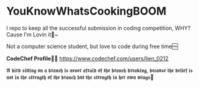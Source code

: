 # YouKnowWhatsCookingBOOM
I repo to keep all the successful submission in coding competition, WHY? Cause I'm Lovin it🥰~ 

Not a computer science student, but love to code during free time🆓

**CodeChef Profile🧑‍🍳**
https://www.codechef.com/users/lien_0212

𝕬 𝖇𝖎𝖗𝖉 𝖘𝖎𝖙𝖙𝖎𝖓𝖌 𝖔𝖓 𝖆 𝖇𝖗𝖆𝖓𝖈𝖍 𝖎𝖘 𝖓𝖊𝖛𝖊𝖗 𝖆𝖋𝖗𝖆𝖎𝖉 𝖔𝖋 𝖙𝖍𝖊 𝖇𝖗𝖆𝖓𝖈𝖍 𝖇𝖗𝖊𝖆𝖐𝖎𝖓𝖌, 𝖇𝖊𝖈𝖆𝖚𝖘𝖊 𝖙𝖍𝖊 𝖇𝖊𝖑𝖎𝖊𝖋 𝖎𝖘 𝖓𝖔𝖙 𝖎𝖓 𝖙𝖍𝖊 𝖘𝖙𝖗𝖊𝖓𝖌𝖙𝖍 𝖔𝖋 𝖙𝖍𝖊 𝖇𝖗𝖆𝖓𝖈𝖍 𝖇𝖚𝖙 𝖙𝖍𝖊 𝖘𝖙𝖗𝖊𝖓𝖌𝖙𝖍 𝖎𝖓 𝖍𝖊𝖗 𝖔𝖜𝖓 𝖜𝖎𝖓𝖌𝖘🦅
